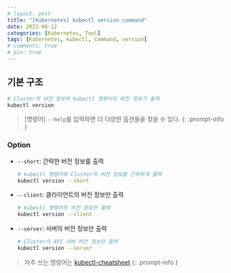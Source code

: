 ```yaml
---
# layout: post
title: "[Kubernetes] kubectl version command"
date: 2022-08-12
categories: [Kubernetes, Tool]
tags: [Kubernetes, kubectl, Command, version]
# comments: true
# pin: true
---
```


## 기본 구조

```bash
# Cluster의 버전 정보와 kubectl 명령어의 버전 정보가 출력
kubectl version
```

> [명령어] `--help`를 입력하면 더 다양한 옵션들을 찾을 수 있다.
{: .prompt-info }

### Option

- `--short`: 간략한 버전 정보를 출력
    ```bash
    # kubectl 명령어와 Cluster의 버전 정보를 간략하게 출력
    kubectl version --short
    ```

- `--client`: 클라이언트의 버전 정보만 출력
    ```bash
    # kubectl 명령어의 버전 정보만 출력
    kubectl version --client
    ```

- `--server`: 서버의 버전 정보만 출력
    ```bash
    # Cluster의 API 서버 버전 정보만 출력
    kubectl version --server
    ```

> 자주 쓰는 명령어는 [kubectl-cheatsheet](https://kubernetes.io/docs/reference/kubectl/cheatsheet/)
{: .prompt-info }